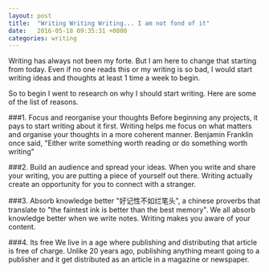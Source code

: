 ```yaml
---
layout: post
title:  "Writing Writing Writing... I am not fond of it"
date:   2016-05-18 09:35:31 +0800
categories: writing
---
```


Writing has always not been my forte. But I am here to change that starting from today. Even if no one reads this or my writing is so bad, I would start writing ideas and thoughts at least 1 time a week to begin.

So to begin I went to research on why I should start writing. Here are some of the list of reasons.

###1. Focus and reorganise your thoughts
 Before beginning any projects, it pays to start writing about it first. Writing helps me focus on what matters and organise your thoughts in a more coherent manner. Benjamin Franklin once said, "Either write something worth reading or do something worth writing"

###2. Build an audience and spread your ideas.
 When you write and share your writing, you are putting a piece of yourself out there. Writing actually create an opportunity for you to connect with a stranger.

###3. Absorb knowledge better
"好记性不如烂笔头", a chinese proverbs that translate to "the faintest ink is better than the best memory". We all absorb knowledge better when we write notes. Writing makes you aware of your content.  

###4. Its free
We live in a age where publishing and distributing that article is free of charge. Unlike 20 years ago, publishing anything meant going to a publisher and it get distributed as an article in a magazine or newspaper.
